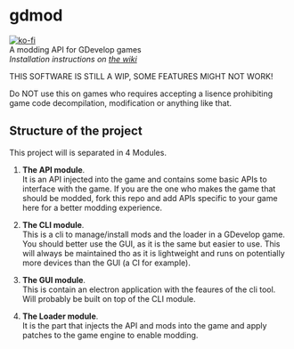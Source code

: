 # gdmod
[![ko-fi](https://www.ko-fi.com/img/githubbutton_sm.svg)](https://ko-fi.com/arthuro555)  
A modding API for GDevelop games  
*Installation instructions on [the wiki](https://github.com/arthuro555/gdmod/wiki)*

THIS SOFTWARE IS STILL A WIP, SOME FEATURES MIGHT NOT WORK!

Do NOT use this on games who requires accepting a lisence prohibiting game code decompilation, modification or anything like that.

## Structure of the project
This project will is separated in 4 Modules.
1. **The API module**.  
  It is an API injected into the game and contains some basic APIs to interface with the game. 
  If you are the one who makes the game that should be modded, fork this repo and add APIs specific to your game here for a better modding experience.
  
2. **The CLI module**.  
  This is a cli to manage/install mods and the loader in a GDevelop game.
  You should better use the GUI, as it is the same but easier to use. This will always be maintained tho as it is lightweight and runs on potentially more devices than the GUI (a CI for example).
  
3. **The GUI module**.  
  This is contain an electron application with the feaures of the cli tool. Will probably be built on top of the CLI module.

4. **The Loader module**.  
  It is the part that injects the API and mods into the game and apply patches to the game engine to enable modding.
